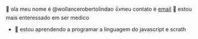 👋 ola meu nome é @wollancerobertolindao
👍meu contato é [email](wollance.mendes@escola.pr.gov.br)
👀 estou mais enteressado em ser medico
- 🌱 estou aprendendo a programar a linguagem do javascript e scrath


<!---
wollancerobertolindao/wollancerobertolindao is a ✨ special ✨ repository because its `README.md` (this file) appears on your GitHub profile.
You can click the Preview link to take a look at your changes.
--->
